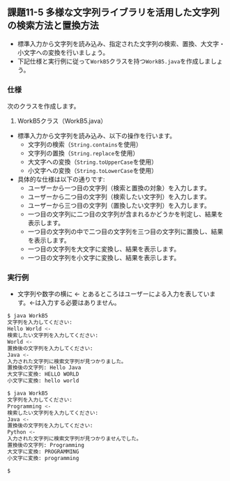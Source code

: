 ## 課題11-5 多様な文字列ライブラリを活用した文字列の検索方法と置換方法

- 標準入力から文字列を読み込み、指定された文字列の検索、置換、大文字・小文字への変換を行いましょう。
- 下記仕様と実行例に従って`WorkB5`クラスを持つ`WorkB5.java`を作成しましょう。

### 仕様

次のクラスを作成します。

1. WorkB5クラス（WorkB5.java）

- 標準入力から文字列を読み込み、以下の操作を行います。
  - 文字列の検索（`String.contains`を使用）
  - 文字列の置換（`String.replace`を使用）
  - 大文字への変換（`String.toUpperCase`を使用）
  - 小文字への変換（`String.toLowerCase`を使用）
- 具体的な仕様は以下の通りです:
  - ユーザーから一つ目の文字列（検索と置換の対象）を入力します。
  - ユーザーから二つ目の文字列（検索したい文字列）を入力します。
  - ユーザーから三つ目の文字列（置換したい文字列）を入力します。
  - 一つ目の文字列に二つ目の文字列が含まれるかどうかを判定し、結果を表示します。
  - 一つ目の文字列の中で二つ目の文字列を三つ目の文字列に置換し、結果を表示します。
  - 一つ目の文字列を大文字に変換し、結果を表示します。
  - 一つ目の文字列を小文字に変換し、結果を表示します。

### 実行例

- 文字列や数字の横に <- とあるところはユーザーによる入力を表しています。<-は入力する必要はありません。

```sh
$ java WorkB5
文字列を入力してください: 
Hello World <-
検索したい文字列を入力してください: 
World <-
置換後の文字列を入力してください: 
Java <-
入力された文字列に検索文字列が見つかりました。
置換後の文字列: Hello Java
大文字に変換: HELLO WORLD
小文字に変換: hello world

$ java WorkB5
文字列を入力してください: 
Programming <-
検索したい文字列を入力してください: 
Java <-
置換後の文字列を入力してください: 
Python <-
入力された文字列に検索文字列が見つかりませんでした。
置換後の文字列: Programming
大文字に変換: PROGRAMMING
小文字に変換: programming

$
```